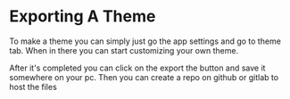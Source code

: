 # Exporting A Theme
To make a theme you can simply just go the app settings and go to theme tab.
When in there you can start customizing your own theme.

After it's completed you can click on the export the button and save it somewhere on your pc.
Then you can create a repo on github or gitlab to host the files